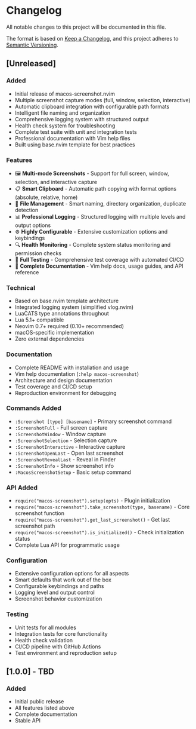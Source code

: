# Changelog

All notable changes to this project will be documented in this file.

The format is based on [Keep a Changelog](https://keepachangelog.com/en/1.0.0/),
and this project adheres to [Semantic Versioning](https://semver.org/spec/v2.0.0.html).

## [Unreleased]

### Added
- Initial release of macos-screenshot.nvim
- Multiple screenshot capture modes (full, window, selection, interactive)
- Automatic clipboard integration with configurable path formats
- Intelligent file naming and organization
- Comprehensive logging system with structured output
- Health check system for troubleshooting
- Complete test suite with unit and integration tests
- Professional documentation with Vim help files
- Built using base.nvim template for best practices

### Features
- 🖼️ **Multi-mode Screenshots** - Support for full screen, window, selection, and interactive capture
- 📋 **Smart Clipboard** - Automatic path copying with format options (absolute, relative, home)
- 📁 **File Management** - Smart naming, directory organization, duplicate detection
- 📊 **Professional Logging** - Structured logging with multiple levels and output options
- ⚙️ **Highly Configurable** - Extensive customization options and keybindings
- 🔍 **Health Monitoring** - Complete system status monitoring and permission checks
- 🧪 **Full Testing** - Comprehensive test coverage with automated CI/CD
- 📖 **Complete Documentation** - Vim help docs, usage guides, and API reference

### Technical
- Based on base.nvim template architecture
- Integrated logging system (simplified vlog.nvim)
- LuaCATS type annotations throughout
- Lua 5.1+ compatible
- Neovim 0.7+ required (0.10+ recommended)
- macOS-specific implementation
- Zero external dependencies

### Documentation
- Complete README with installation and usage
- Vim help documentation (`:help macos-screenshot`)
- Architecture and design documentation
- Test coverage and CI/CD setup
- Reproduction environment for debugging

### Commands Added
- `:Screenshot [type] [basename]` - Primary screenshot command
- `:ScreenshotFull` - Full screen capture
- `:ScreenshotWindow` - Window capture
- `:ScreenshotSelection` - Selection capture
- `:ScreenshotInteractive` - Interactive capture
- `:ScreenshotOpenLast` - Open last screenshot
- `:ScreenshotRevealLast` - Reveal in Finder
- `:ScreenshotInfo` - Show screenshot info
- `:MacosScreenshotSetup` - Basic setup command

### API Added
- `require("macos-screenshot").setup(opts)` - Plugin initialization
- `require("macos-screenshot").take_screenshot(type, basename)` - Core screenshot function
- `require("macos-screenshot").get_last_screenshot()` - Get last screenshot path
- `require("macos-screenshot").is_initialized()` - Check initialization status
- Complete Lua API for programmatic usage

### Configuration
- Extensive configuration options for all aspects
- Smart defaults that work out of the box
- Configurable keybindings and paths
- Logging level and output control
- Screenshot behavior customization

### Testing
- Unit tests for all modules
- Integration tests for core functionality
- Health check validation
- CI/CD pipeline with GitHub Actions
- Test environment and reproduction setup

## [1.0.0] - TBD

### Added
- Initial public release
- All features listed above
- Complete documentation
- Stable API